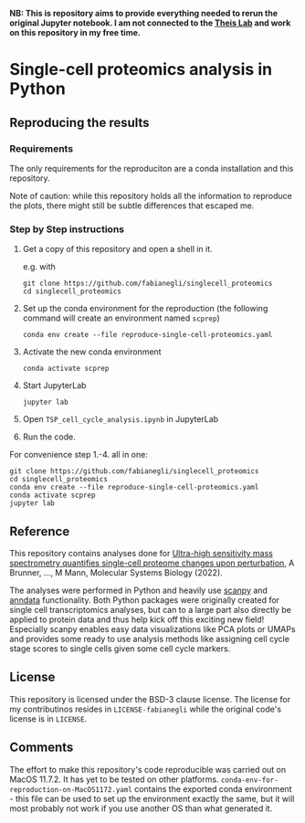 **NB: This is repository aims to provide everything needed to rerun the original Jupyter notebook. I am not connected to the [Theis Lab](https://github.com/theislab) and work on this repository in my free time.**

# Single-cell proteomics analysis in Python

## Reproducing the results

### Requirements

The only requirements for the reproduciton are a conda installation and this repository.

Note of caution: while this repository holds all the information to reproduce the plots, there might still be subtle differences that escaped me.

### Step by Step instructions

1. Get a copy of this repository and open a shell in it.

   e.g. with

   ```shell
   git clone https://github.com/fabianegli/singlecell_proteomics
   cd singlecell_proteomics
   ```

2. Set up the conda environment for the reproduction (the following command will create an environment named `scprep`)

   `conda env create --file reproduce-single-cell-proteomics.yaml`

3. Activate the new conda environment

   `conda activate scprep`

4. Start JupyterLab

   `jupyter lab`

5. Open `TSP_cell_cycle_analysis.ipynb` in JupyterLab
6. Run the code.

For convenience step 1.-4. all in one:

```shell
git clone https://github.com/fabianegli/singlecell_proteomics
cd singlecell_proteomics
conda env create --file reproduce-single-cell-proteomics.yaml
conda activate scprep
jupyter lab
```

## Reference

This repository contains analyses done for [Ultra-high sensitivity mass spectrometry quantifies single-cell proteome changes upon perturbation](https://doi.org/10.15252/msb.202110798), A Brunner, ..., M Mann, Molecular Systems Biology (2022).

The analyses were performed in Python and heavily use [scanpy](https://scanpy.readthedocs.io/en/stable/) and [anndata](https://anndata.readthedocs.io/en/latest/) functionality. Both Python packages were originally created for single cell transcriptomics analyses, but can to a large part also directly be applied to protein data and thus help kick off this exciting new field! Especially scanpy enables easy data visualizations like PCA plots or UMAPs and provides some ready to use analysis methods like assigning cell cycle stage scores to single cells given some cell cycle markers.

## License

This repository is licensed under the BSD-3 clause license.
The license for my contributinos resides in `LICENSE-fabianegli` while the original code's license is in `LICENSE`.

## Comments

The effort to make this repository's code reproducible was carried out on MacOS 11.7.2. It has yet to be tested on other platforms.
`conda-env-for-reproduction-on-MacOS1172.yaml` contains the exported conda environment - this file can be used to set up the environment exactly the same, but it will most probably not work if you use another OS than what generated it.
